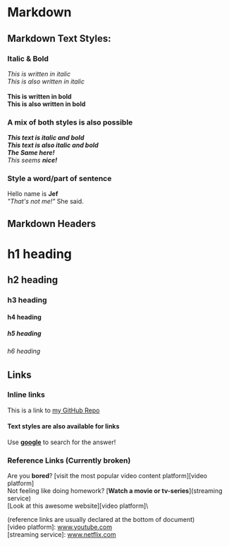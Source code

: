 # Markdown

## Markdown Text Styles:
### Italic & Bold
_This is written in italic_\
*This is also written in italic*\
\
**This is written in bold**\
__This is also written in bold__

### A mix of both styles is also possible
**_This text is italic and bold_**\
***This text is also italic and bold***\
___The Same here!___\
_This seems **nice!**_

### Style a word/part of sentence
Hello name is **Jef**\
*"That's not me!"* She said.


## Markdown Headers
# h1 heading
## h2 heading
### h3 heading
#### h4 heading
##### h5 heading
###### h6 heading


## Links
### Inline links
This is a link to [my GitHub Repo](https://github.com/RobbeTh-PXL/1EAI-WT)

#### Text styles are also available for links
Use [**google**](https://www.google.com) to search for the answer!

### Reference Links (Currently broken)
Are you **bored**? [visit the most popular video content platform][video platform]\
Not feeling like doing homework? [**Watch a movie or tv-series**](streaming service)\
[Look at this awesome website][video platform]\

(reference links are usually declared at the bottom of document)\
[video platform]: www.youtube.com \
[streaming service]: www.netflix.com
